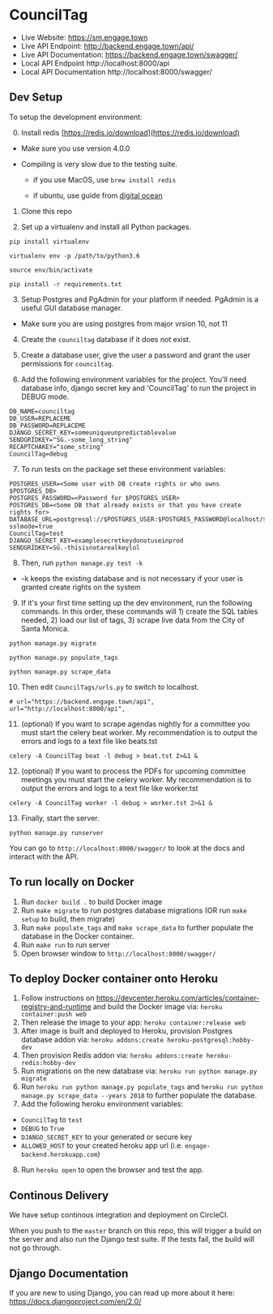 # CouncilTag

- Live Website: https://sm.engage.town
- Live API Endpoint: http://backend.engage.town/api/
- Live API Documentation: https://backend.engage.town/swagger/
- Local API Endpoint http://localhost:8000/api
- Local API Documentation http://localhost:8000/swagger/

## Dev Setup

To setup the development environment:

0. Install redis [https://redis.io/download](https://redis.io/download)

 * Make sure you use version 4.0.0

 * Compiling is very slow due to the testing suite.

   * if you use MacOS, use ```brew install redis``` 
   
   * if ubuntu, use guide from [digital ocean](https://www.digitalocean.com/community/tutorials/how-to-install-and-configure-redis-on-ubuntu-16-04)
 
1. Clone this repo

2. Set up a virtualenv and install all Python packages.

`pip install virtualenv`

`virtualenv env -p /path/to/python3.6`

`source env/bin/activate`

`pip install -r requirements.txt`

3. Setup Postgres and PgAdmin for your platform if needed. PgAdmin is a useful GUI database manager.
 
 * Make sure you are using postgres from major vrsion 10, not 11

4. Create the `counciltag` database if it does not exist.

5. Create a database user, give the user a password and grant the user permissions for `counciltag`.

6. Add the following environment variables for the project. You'll need database info, django secret key and 'CouncilTag' to run the project in DEBUG mode. 

```
DB_NAME=counciltag
DB_USER=REPLACEME
DB_PASSWORD=REPLACEME
DJANGO_SECRET_KEY=someuniqueunpredictablevalue
SENDGRIDKEY="SG.-some_long_string"
RECAPTCHAKEY="some_string"
CouncilTag=debug
```

7. To run tests on the package set these environment variables:

```
POSTGRES_USER=<Some user with DB create rights or who owns $POSTGRES_DB>
POSTGRES_PASSWORD=<Password for $POSTGRES_USER>
POSTGRES_DB=<Some DB that already exists or that you have create rights for>
DATABASE_URL=postgresql://$POSTGRES_USER:$POSTGRES_PASSWORD@localhost/$POSTGRES_DB?sslmode=true
CouncilTag=test
DJANGO_SECRET_KEY=examplesecretkeydonotuseinprod
SENDGRIDKEY=SG.-thisisnotarealkeylol
```

8. Then, run `python manage.py test -k`

- -k keeps the existing database and is not necessary if your user is granted create rights on the system

9. If it's your first time setting up the dev environment, run the following commands. In this order, these commands will 1) create the SQL tables needed, 2) load our list of tags, 3) scrape live data from the City of Santa Monica.

`python manage.py migrate`

`python manage.py populate_tags`

`python manage.py scrape_data`

10. Then edit `CouncilTags/urls.py` to switch to localhost.

```
# url="https://backend.engage.town/api",
url="http://localhost:8000/api",
```

11. (optional) If you want to scrape agendas nightly for a committee you must start the celery beat worker. My recommendation is to output the errors and logs to a text file like beats.tst

`celery -A CouncilTag beat -l debug > beat.tst 2>&1 &`

12. (optional) If you want to process the PDFs for upcoming committee meetings you must start the celery worker. My recommendation is to output the errors and logs to a text file like worker.tst

`celery -A CouncilTag worker -l debug > worker.tst 2>&1 &`

13. Finally, start the server.

`python manage.py runserver`

You can go to `http://localhost:8000/swagger/` to look at the docs and interact with the API.

## To run locally on Docker

1. Run `docker build .` to build Docker image
2. Run `make migrate` to run postgres database migrations (OR run `make setup` to build, then migrate)
3. Run `make populate_tags` and `make scrape_data` to further populate the database in the Docker container.
4. Run `make run` to run server
5. Open browser window to `http://localhost:8000/swagger/`

## To deploy Docker container onto Heroku

1. Follow instructions on https://devcenter.heroku.com/articles/container-registry-and-runtime and build the Docker image via: `heroku container:push web`
2. Then release the image to your app: `heroku container:release web`
3. After image is built and deployed to Heroku, provision Postgres database addon via: `heroku addons:create heroku-postgresql:hobby-dev`
4. Then provision Redis addon via: `heroku addons:create heroku-redis:hobby-dev`
5. Run migrations on the new database via: `heroku run python manage.py migrate`
6. Run `heroku run python manage.py populate_tags` and `heroku run python manage.py scrape_data --years 2018` to further populate the database.
7. Add the following heroku environment variables:
  - `CouncilTag` to `test`
  - `DEBUG` to `True`
  - `DJANGO_SECRET_KEY` to your generated or secure key
  - `ALLOWED_HOST` to your created heroku app url (i.e. `engage-backend.herokuapp.com`)
8. Run `heroku open` to open the browser and test the app.

## Continous Delivery

We have setup continous integration and deployment on CircleCI.

When you push to the `master` branch on this repo, this will trigger a build on the server and also run the Django test suite. If the tests fail, the build will not go through.

## Django Documentation

If you are new to using Django, you can read up more about it here:
https://docs.djangoproject.com/en/2.0/

